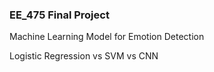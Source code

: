 ### EE_475 Final Project

Machine Learning Model for Emotion Detection

Logistic Regression vs SVM vs CNN

